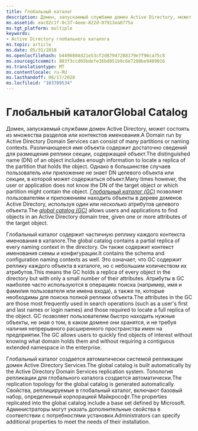 ```yaml
---
title: Глобальный каталог
description: Домен, запускаемый службами домен Active Directory, может состоять из множества разделов или контекстов именования.
ms.assetid: eac02c1f-0c37-4eee-822d-07913ea8775a
ms.tgt_platform: multiple
keywords:
- Active Directory глобального каталога
ms.topic: article
ms.date: 05/31/2018
ms.openlocfilehash: b4496804d21e53cf2d87947288179e7f96ca75c8
ms.sourcegitcommit: 803f3ccd65bdefe36bd851b9c6e7280be9489016
ms.translationtype: MT
ms.contentlocale: ru-RU
ms.lasthandoff: 08/17/2020
ms.locfileid: "103789534"
---
```

# <a name="global-catalog"></a><span data-ttu-id="1e41d-104">Глобальный каталог</span><span class="sxs-lookup"><span data-stu-id="1e41d-104">Global Catalog</span></span>

<span data-ttu-id="1e41d-105">Домен, запускаемый службами домен Active Directory, может состоять из множества разделов или контекстов именования.</span><span class="sxs-lookup"><span data-stu-id="1e41d-105">A Domain run by Active Directory Domain Services can consist of many partitions or naming contexts.</span></span> <span data-ttu-id="1e41d-106">Различающееся имя объекта содержит достаточно сведений для размещения реплики секции, содержащей объект.</span><span class="sxs-lookup"><span data-stu-id="1e41d-106">The distinguished name (DN) of an object includes enough information to locate a replica of the partition that holds the object.</span></span> <span data-ttu-id="1e41d-107">Однако в большинстве случаев пользователь или приложение не знает DN целевого объекта или секции, в которой может содержаться объект.</span><span class="sxs-lookup"><span data-stu-id="1e41d-107">Many times however, the user or application does not know the DN of the target object or which partition might contain the object.</span></span> <span data-ttu-id="1e41d-108">[*Глобальный каталог (GC)*](/previous-versions/windows/desktop/legacy/ms681905(v=vs.85)) позволяет пользователям и приложениям находить объекты в дереве доменов Active Directory, используя один или несколько атрибутов целевого объекта.</span><span class="sxs-lookup"><span data-stu-id="1e41d-108">The [*global catalog (GC)*](/previous-versions/windows/desktop/legacy/ms681905(v=vs.85)) allows users and applications to find objects in an Active Directory domain tree, given one or more attributes of the target object.</span></span>

<span data-ttu-id="1e41d-109">Глобальный каталог содержит частичную реплику каждого контекста именования в каталоге.</span><span class="sxs-lookup"><span data-stu-id="1e41d-109">The global catalog contains a partial replica of every naming context in the directory.</span></span> <span data-ttu-id="1e41d-110">Он также содержит контекст именования схемы и конфигурации.</span><span class="sxs-lookup"><span data-stu-id="1e41d-110">It contains the schema and configuration naming contexts as well.</span></span> <span data-ttu-id="1e41d-111">Это означает, что GC содержит реплику каждого объекта в каталоге, но с небольшим количеством их атрибутов.</span><span class="sxs-lookup"><span data-stu-id="1e41d-111">This means the GC holds a replica of every object in the directory but with only a small number of their attributes.</span></span> <span data-ttu-id="1e41d-112">Атрибуты в GC наиболее часто используются в операциях поиска (например, имя и фамилия пользователя или имена входа), а также те, которые необходимы для поиска полной реплики объекта.</span><span class="sxs-lookup"><span data-stu-id="1e41d-112">The attributes in the GC are those most frequently used in search operations (such as a user's first and last names or login names) and those required to locate a full replica of the object.</span></span> <span data-ttu-id="1e41d-113">GC позволяет пользователям быстро находить нужные объекты, не зная о том, в каком домене они хранятся, и не требуя наличия непрерывного расширенного пространства имен на предприятии.</span><span class="sxs-lookup"><span data-stu-id="1e41d-113">The GC allows users to quickly find objects of interest without knowing what domain holds them and without requiring a contiguous extended namespace in the enterprise.</span></span>

<span data-ttu-id="1e41d-114">Глобальный каталог создается автоматически системой репликации домен Active Directory Services.</span><span class="sxs-lookup"><span data-stu-id="1e41d-114">The global catalog is built automatically by the Active Directory Domain Services replication system.</span></span> <span data-ttu-id="1e41d-115">Топология репликации для глобального каталога создается автоматически.</span><span class="sxs-lookup"><span data-stu-id="1e41d-115">The replication topology for the global catalog is generated automatically.</span></span> <span data-ttu-id="1e41d-116">Свойства, реплицируемые в глобальный каталог, включают базовый набор, определенный корпорацией Майкрософт.</span><span class="sxs-lookup"><span data-stu-id="1e41d-116">The properties replicated into the global catalog include a base set defined by Microsoft.</span></span> <span data-ttu-id="1e41d-117">Администраторы могут указать дополнительные свойства в соответствии с потребностями установки.</span><span class="sxs-lookup"><span data-stu-id="1e41d-117">Administrators can specify additional properties to meet the needs of their installation.</span></span>

 

 